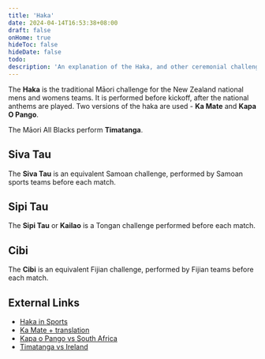 ```yaml
---
title: 'Haka'
date: 2024-04-14T16:53:38+08:00
draft: false
onHome: true
hideToc: false
hideDate: false
todo: 
description: 'An explanation of the Haka, and other ceremonial challenges'
---
```


The **Haka** is the traditional Māori challenge for the New Zealand national mens and womens teams. It is performed before kickoff, after the national anthems are played. Two versions of the haka are used - **Ka Mate** and **Kapa O Pango**.

The Māori All Blacks perform **Timatanga**.

## Siva Tau

The **Siva Tau** is an equivalent Samoan challenge, performed by Samoan sports teams before each match.

## Sipi Tau

The **Sipi Tau** or **Kailao** is a Tongan challenge performed before each match.

## Cibi

The **Cibi** is an equivalent Fijian challenge, performed by Fijian teams before each match.

## External Links
- [Haka in Sports](https://en.wikipedia.org/wiki/Haka_in_sports)
- [Ka Mate + translation](https://www.youtube.com/watch?v=LSdNQ-sbLdY)
- [Kapa o Pango vs South Africa](https://www.youtube.com/watch?v=mKNZtyY3xD0)
- [Timatanga vs Ireland](https://www.youtube.com/watch?v=GrcpBTbg1V4)